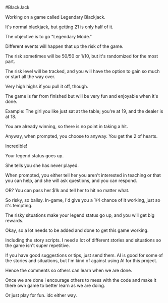 #BlackJack

Working on a game called Legendary Blackjack.

It's normal blackjack, but getting 21 is only half of it.

The objective is to go "Legendary Mode."

Different events will happen that up the risk of the game.

The risk sometimes will be 50/50 or 1/10, but it's randomized for the most part.

The risk level will be tracked, and you will have the option to gain so much or start all the way over.

Very high highs if you pull it off, though.

The game is far from finished but will be very fun and enjoyable when it's done.

Example: The girl you like just sat at the table; you're at 19, and the dealer is at 18.

You are already winning, so there is no point in taking a hit.

Anyway, when prompted, you choose to anyway. You get the 2 of hearts.

Incredible!

Your legend status goes up.

She tells you she has never played.

When prompted, you either tell her you aren't interested in teaching or that you can help, and she will ask questions, and you can respond.

OR? You can pass her $1k and tell her to hit no matter what.

So risky, so ballsy. In-game, I'd give you a 1/4 chance of it working, just so it's tempting.

The risky situations make your legend status go up, and you will get big rewards.

Okay, so a lot needs to be added and done to get this game working.

Including the story scripts. I need a lot of different stories and situations so the game isn't super repetitive.

If you have good suggestions or tips, just send them. AI is good for some of the stories and situations, but I'm kind of against using AI for this project. 

Hence the comments so others can learn when we are done.

Once we are done i encourage others to mess with the code and make it there own game to better learn as we are doing.

Or just play for fun. idc either way. 
